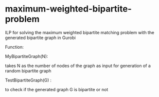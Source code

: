 # maximum-weighted-bipartite-problem

ILP for solving the maximum weighted bipartite matching problem with the generated bipartite graph in  Gurobi 

Function:

MyBipartiteGraph(N):  

takes N as the number of nodes of the graph as input for  generation of a random bipartite graph

TestBipartiteGraph(G) : 

to check if the generated graph G is bipartite or not




